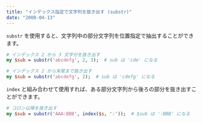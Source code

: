 ```yaml
---
title: "インデックス指定で文字列を抜き出す (substr)"
date: "2008-04-13"
---
```


`substr` を使用すると、文字列中の部分文字列を位置指定で抽出することができます。

~~~ perl
# インデックス 2 から 3 文字分を抜き出す
my $sub = substr('abcdefg', 2, 3);  # sub は 'cde' になる

# インデックス 2 から末尾まで抜き出す
my $sub = substr('abcdefg', 2);  # sub は 'cdefg' になる
~~~

`index` と組み合わせて使用すれば、ある部分文字列から後ろの部分を抜き出すことができます。

~~~ perl
# コロン以降を抜き出す
my $sub = substr('AAA:BBB', index($s, ':'));  # $sub は ':BBB' になる
~~~

